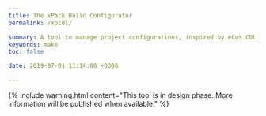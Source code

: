 ```yaml
---
title: The xPack Build Configurator
permalink: /xpcdl/

summary: A tool to manage project configurations, inspired by eCos CDL, but with the configuration files in JSON (in design phase).
keywords: make
toc: false

date: 2019-07-01 11:14:00 +0300

---
```


{% include warning.html content="This tool is in design phase. More
information will be published when available." %}
